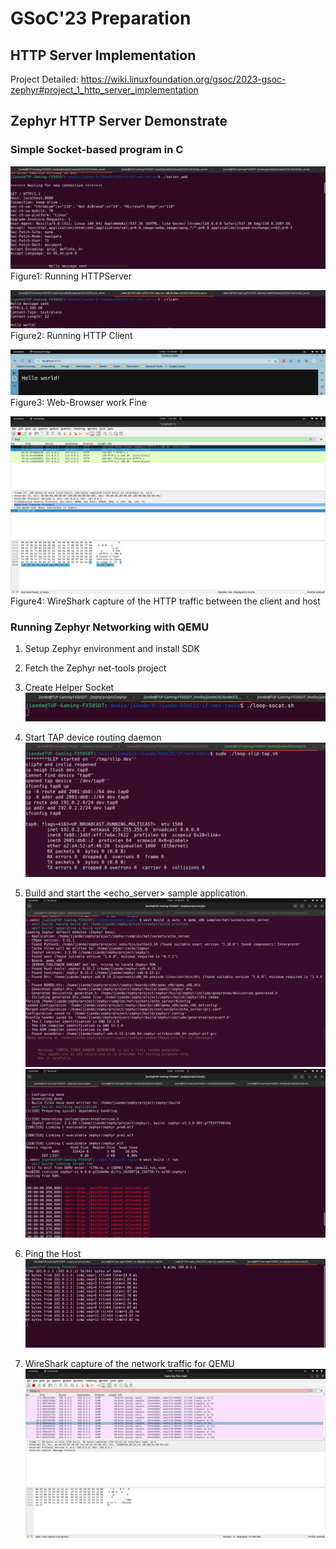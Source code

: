 # GSoC'23 Preparation
## HTTP Server Implementation
Project Detailed: https://wiki.linuxfoundation.org/gsoc/2023-gsoc-zephyr#project_1_http_server_implementation

## Zephyr HTTP Server Demonstrate
### Simple Socket-based program in C

![](/assets/image/webserver.png)
Figure1: Running HTTPServer

![](/assets/image/client.png)
Figure2: Running HTTP Client

![](/assets/image/web-browser.png)
Figure3: Web-Browser work Fine

![](/assets/image/wireshark.png)
Figure4: WireShark capture of the HTTP traffic between the client and host

### Running Zephyr Networking with QEMU
1. Setup Zephyr environment and install SDK
1. Fetch the Zephyr net-tools project
1. Create Helper Socket
![](/assets/image/help_socket.png)

1. Start TAP device routing daemon
![](/assets/image/daemon.png)

1. Build and start the <echo_server> sample application.
![](/assets/image/echo_server1.png)
![](/assets/image/echo_server2.png)

1. Ping the Host
![](/assets/image/ping_host.png)

1. WireShark capture of the network traffic for QEMU
![](/assets/image/wireshark_zephyr.png)